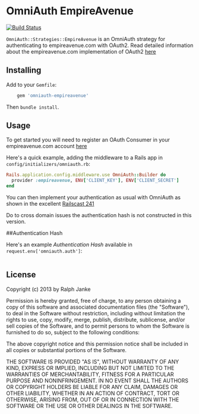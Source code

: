 # OmniAuth EmpireAvenue
[![Build Status](https://travis-ci.org/txwikinger/omniauth-empireavenue.png?branch=master)](https://travis-ci.org/txwikinger/omniauth-empireavenue)

`OmniAuth::Strategies::EmpireAvenue` is an OmniAuth strategy for authenticating to
empireavenue.com with OAuth2. Read detailed information about the empireavenue.com
implementation of OAuth2
[here](https://apidocs.empireavenue.com/v1/oauth2)

## Installing

Add to your `Gemfile`:

```ruby
    gem 'omniauth-empireavenue'
```

Then `bundle install`.

## Usage

To get started you will need to register an OAuth Consumer in your
empireavenue.com account
[here](http://www.empireavenue.com/profile/developer)

Here's a quick example, adding the middleware to a Rails app in
`config/initializers/omniauth.rb`:

```ruby
Rails.application.config.middleware.use OmniAuth::Builder do
  provider :empireavenue, ENV['CLIENT_KEY'], ENV['CLIENT_SECRET']
end
```
You can then implement your authentication as usual with OmniAuth as
shown in the excellent [Railscast
241](http://railscasts.com/episodes/241-simple-omniauth)

Do to cross domain issues the authentication hash is not constructed in this
version. 

##Authentication Hash

Here's an example *Authentication Hash* available in
`request.env['omniauth.auth']`:

```ruby
```

## License

Copyright (c) 2013 by Ralph Janke         

Permission is hereby granted, free of charge, to any person obtaining a
copy of this software and associated documentation files (the
"Software"), to deal in the Software without restriction, including
without limitation the rights to use, copy, modify, merge, publish,
distribute, sublicense, and/or sell copies of the Software, and to
permit persons to whom the Software is furnished to do so, subject to
the following conditions:

The above copyright notice and this permission notice shall be included
in all copies or substantial portions of the Software.

THE SOFTWARE IS PROVIDED "AS IS", WITHOUT WARRANTY OF ANY KIND, EXPRESS
OR IMPLIED, INCLUDING BUT NOT LIMITED TO THE WARRANTIES OF
MERCHANTABILITY, FITNESS FOR A PARTICULAR PURPOSE AND NONINFRINGEMENT.
IN NO EVENT SHALL THE AUTHORS OR COPYRIGHT HOLDERS BE LIABLE FOR ANY
CLAIM, DAMAGES OR OTHER LIABILITY, WHETHER IN AN ACTION OF CONTRACT,
TORT OR OTHERWISE, ARISING FROM, OUT OF OR IN CONNECTION WITH THE
SOFTWARE OR THE USE OR OTHER DEALINGS IN THE SOFTWARE.
